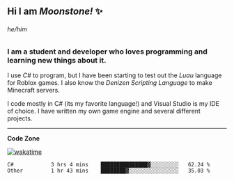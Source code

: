 
<!--
**MoonstoneStudios/MoonstoneStudios** is a ✨ _special_ ✨ repository because its `README.md` (this file) appears on your GitHub profile.

Here are some ideas to get you started:

- 🔭 I’m currently working on ...
- 🌱 I’m currently learning ...
- 👯 I’m looking to collaborate on ...
- 🤔 I’m looking for help with ...
- 💬 Ask me about ...
- 📫 How to reach me: ...
- 😄 Pronouns: ...
- ⚡ Fun fact: ...
-->

## Hi I am _Moonstone!_  ✨
###### he/him
### I am a student and developer who loves programming and learning new things about it.

I use _C#_ to program, but I have been starting to test out the _Luau_ language for Roblox games.
I also know the _Denizen Scripting Language_ to make Minecraft servers.

I code mostly in C# (its my favorite language!) and Visual Studio is my IDE of choice. I have written my own game engine and several different projects.

---

**Code Zone**


[![wakatime](https://wakatime.com/badge/user/35c755da-7226-42ef-89f9-892c03fbcf7e.svg?style=for-the-badge)](https://wakatime.com/@35c755da-7226-42ef-89f9-892c03fbcf7e)
<!--START_SECTION:waka-->

```text
C#            3 hrs 4 mins    ███████████████▓░░░░░░░░░   62.24 %
Other         1 hr 43 mins    ████████▓░░░░░░░░░░░░░░░░   35.03 %
```

<!--END_SECTION:waka-->
